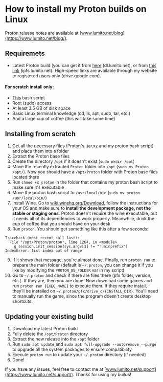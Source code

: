 # How to install my Proton builds on Linux

Proton release notes are available at [www.lumito.net/blog](https://www.lumito.net/blog/).

## Requiremets
- Latest Proton build (you can get it from [here](https://dl.lumito.net/?dir=public/projects/Proton) (dl.lumito.net), or from [this link](https://ipfs.lumito.net/downloads/Proton) (ipfs.lumito.net). High-speed links are available through my website to registered users only (drive.google.com).

#### For scratch install only:
- [This](https://dl.lumito.net/public/projects/Proton/tools/proton) bash script
- Root (sudo) access
- At least 3.5 GB of disk space
- Basic Linux terminal knowledge (cd, ls, apt, sudo, tar, etc.)
- And a large cup of coffee (this will take some time)

## Installing from scratch
1. Get all the necessary files (Proton's .tar.xz and my proton bash script) and place them into a folder
2. Extract the Proton base files
3. Create the directory `/opt` if it doesn't exist (`sudo mkdir /opt`)
4. Move the recently extracted `Proton` folder into `/opt` (`sudo mv Proton /opt/`). Now you should have a `/opt/Proton` folder with Proton base files located there
5. Run `chmod +x proton` in the folder that contains my proton bash script to make sure it's executable
6. Move the proton bash script to `/usr/local/bin` (`sudo mv proton /usr/local/bin/`)
7. Install Wine. Go to [wiki.winehq.org/Download](https://wiki.winehq.org/Download), follow the instructions for your OS and make sure to **install the development package, not the stable or staging ones**. Proton doesn't require the wine executable, but it needs all of its dependencies to work properly. Meanwhile, drink the cup of coffee that you should have on your desk
8. Run `proton`. You should get something like this after a few seconds:
```
Traceback (most recent call last):
  File "/opt/Proton/proton", line 1264, in <module>
    g_session.init_session(sys.argv[1] != "runinprefix")
IndexError: list index out of range
```
9. If it shows that message, you're almost done. Finally, run `proton run` to prepare the main folder (default is `~/.proton`, you can change it if you like by modifying the `PROTON_OS_FOLDER` var in my script)
10. Go to `~/.proton` and check if there are files there (pfx folder, version, etc.). If they are, then you are done! Now download some games and run `proton run {EXEC_NAME}` to execute them. If they require install, they'll be installed on `~/.proton/pfx/drive_c/{INSTALL_DIR}`. You'll need to manually run the game, since the program doesn't create desktop shortcuts.

## Updating your existing build
1. Download my latest Proton build
2. Fully delete the `/opt/Proton` directory
3. Extract the new release into the `/opt` folder
4. Run `sudo apt update` and `sudo apt full-upgrade --autoremove --purge` to upgrade all the system packages to ensure compatibility
5. Execute `proton run` to update your `~/.proton` directory (if needed)
6. Done!

If you have any issues, feel free to contact me at [www.lumito.net/support](https://www.lumito.net/support/). Thanks for using my builds!

